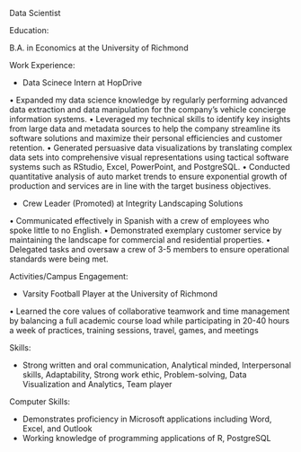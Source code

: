 Data Scientist

Education:

B.A. in Economics at the University of Richmond

Work Experience:

- Data Scinece Intern at HopDrive

• Expanded my data science knowledge by regularly performing advanced data extraction and data manipulation for the company’s vehicle concierge information systems.
• Leveraged my technical skills to identify key insights from large data and metadata sources to help the company streamline its software solutions and maximize their personal efficiencies and customer retention.
• Generated persuasive data visualizations by translating complex data sets into comprehensive visual representations using tactical software systems such as RStudio, Excel, PowerPoint, and PostgreSQL.
• Conducted quantitative analysis of auto market trends to ensure exponential growth of production and services are in line with the target business objectives.

- Crew Leader (Promoted) at Integrity Landscaping Solutions

• Communicated effectively in Spanish with a crew of employees who spoke little to no English.
• Demonstrated exemplary customer service by maintaining the landscape for commercial and residential properties.
• Delegated tasks and oversaw a crew of 3-5 members to ensure operational standards were being met.

Activities/Campus Engagement:

- Varsity Football Player at the University of Richmond

• Learned the core values of collaborative teamwork and time management by balancing a full academic course load while participating in 20-40 hours a week of practices, training sessions, travel, games, and meetings

Skills:

- Strong written and oral communication, Analytical minded, Interpersonal skills, Adaptability, Strong work ethic, Problem-solving, Data Visualization and Analytics, Team player

Computer Skills:

- Demonstrates proficiency in Microsoft applications including Word, Excel, and Outlook
- Working knowledge of programming applications of R, PostgreSQL
